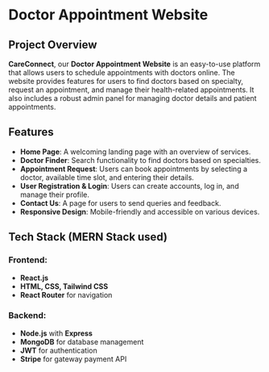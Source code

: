 # Doctor Appointment Website

## Project Overview

**CareConnect**, our **Doctor Appointment Website** is an easy-to-use platform that allows users to schedule appointments with doctors online. The website provides features for users to find doctors based on specialty, request an appointment, and manage their health-related appointments. It also includes a robust admin panel for managing doctor details and patient appointments.

## Features

- **Home Page**: A welcoming landing page with an overview of services.
- **Doctor Finder**: Search functionality to find doctors based on specialties.
- **Appointment Request**: Users can book appointments by selecting a doctor, available time slot, and entering their details.
- **User Registration & Login**: Users can create accounts, log in, and manage their profile.
- **Contact Us**: A page for users to send queries and feedback.
- **Responsive Design**: Mobile-friendly and accessible on various devices.

## Tech Stack (MERN Stack used)

### Frontend:
- **React.js**
- **HTML, CSS, Tailwind CSS**
- **React Router** for navigation

### Backend:
- **Node.js** with **Express**
- **MongoDB** for database management
- **JWT** for authentication
- **Stripe** for gateway payment API

